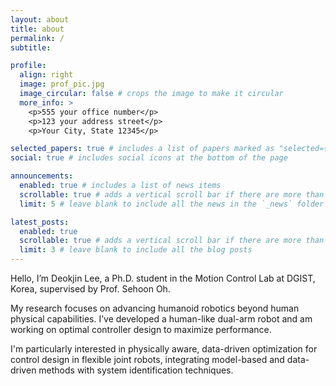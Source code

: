 ```yaml
---
layout: about
title: about
permalink: /
subtitle: 

profile:
  align: right
  image: prof_pic.jpg
  image_circular: false # crops the image to make it circular
  more_info: >
    <p>555 your office number</p>
    <p>123 your address street</p>
    <p>Your City, State 12345</p>

selected_papers: true # includes a list of papers marked as "selected={true}"
social: true # includes social icons at the bottom of the page

announcements:
  enabled: true # includes a list of news items
  scrollable: true # adds a vertical scroll bar if there are more than 3 news items
  limit: 5 # leave blank to include all the news in the `_news` folder

latest_posts:
  enabled: true
  scrollable: true # adds a vertical scroll bar if there are more than 3 new posts items
  limit: 3 # leave blank to include all the blog posts
---
```


Hello, I’m Deokjin Lee, a Ph.D. student in the Motion Control Lab at DGIST, Korea, supervised by Prof. Sehoon Oh.

My research focuses on advancing humanoid robotics beyond human physical capabilities. I’ve developed a human-like dual-arm robot and am working on optimal controller design to maximize performance.

I'm particularly interested in physically aware, data-driven optimization for control design in flexible joint robots, integrating model-based and data-driven methods with system identification techniques.